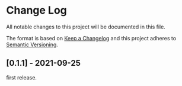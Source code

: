 # Change Log
All notable changes to this project will be documented in this file.

The format is based on [Keep a Changelog](http://keepachangelog.com/)
and this project adheres to [Semantic Versioning](http://semver.org/).

## [0.1.1] - 2021-09-25
first release.

[Unreleased]: https://github.com/olivierlacan/keep-a-changelog/compare/v0.1.1...HEAD
[0.1.2]: https://github.com/chanyou0311/countdown-sleep/compare/v0.1.1...v0.1.2
